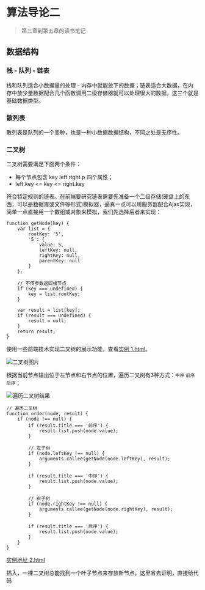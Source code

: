 # 算法导论二

> 第三章到第五章的读书笔记

## 数据结构

### 栈 - 队列 - 链表

栈和队列适合小数据量的处理 - 内存中就能放下的数据；链表适合大数据，在内存中放少量数据配合几个函数调用二级存储器就可以处理很大的数据，这三个就是基础数据类型。

### 散列表

散列表是队列的一个变种，也是一种小数据数据结构，不同之处是无序性。

### 二叉树

二叉树需要满足下面两个条件：
- 每个节点包含 key left right p 四个属性；
- left.key <= key <= right.key

符合特定规则的链表。在前端要研究链表需要先准备一个二级存储(硬盘上的东西，可以是数据库或文件等形式)模拟器，逼真一点可以用服务器配合Ajax实现，简单一点直接用一个数组或对象来模拟，我们先选择后者来实现：

    function getNode(key) {
        var list = {
            rootKey: '5',
            '5': {
                value: 5,
                leftKey: null,
                rightKey: null,
                parentKey: null
            }
        };

        // 不传参数返回根节点
        if (key === undefined) {
            key = list.rootKey;
        }

        var result = list[key];
        if (result === undefined) {
            result = null;
        }
        return result;
    }

使用一些前端技术实现二叉树的展示功能，查看[实例 1.html](/articles/algorithms-2/demo/1.html)。

![二叉树图片](/articles/algorithms-2/demo/1.png)

根据当前节点输出位于左节点和右节点的位置，遍历二叉树有3种方式：`中序` `前序` `后序`：

![遍历二叉树结果](/articles/algorithms-2/demo/2.png)

    // 遍历二叉树
    function order(node, result) {
        if (node !== null) {
            if (result.title === '前序') {
                result.list.push(node.value);
            }
            
            // 左子树
            if (node.leftKey !== null) {
                arguments.callee(getNode(node.leftKey), result);
            }
            
            if (result.title === '中序') {
                result.list.push(node.value);
            }

            // 右子树
            if (node.rightKey !== null) {
                arguments.callee(getNode(node.rightKey), result);
            }
            
            if (result.title === '后序') {
                result.list.push(node.value);
            }
        }
    }

[实例地址 2.html](/articles/algorithms-2/demo/2.html)

插入，一棵二叉树总能找到一个叶子节点来存放新节点，这里省去证明，直接给代码

